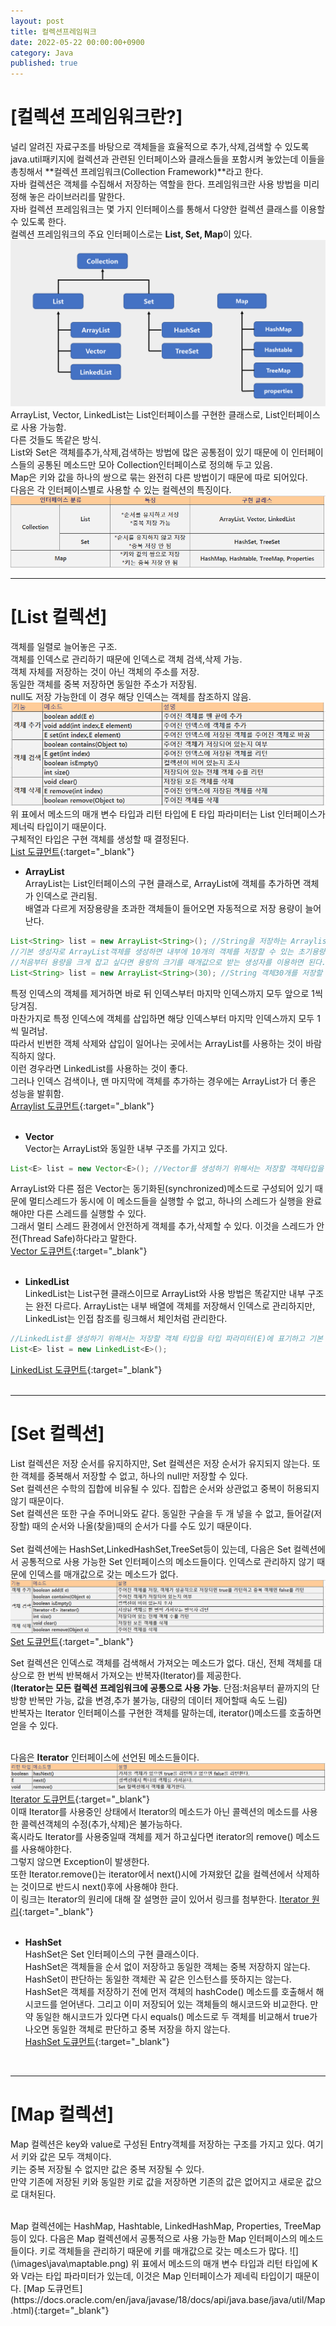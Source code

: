 ```yaml
---
layout: post
title: 컬렉션프레임워크
date: 2022-05-22 00:00:00+0900
category: Java
published: true
---
```

# [컬렉션 프레임워크란?]  
널리 알려진 자료구조를 바탕으로 객체들을 효율적으로 추가,삭제,검색할 수 있도록 java.util패키지에 컬렉션과 관련된 인터페이스와 클래스들을 포함시켜 놓았는데 이들을 
총칭해서 **컬렉션 프레임워크(Collection Framework)**라고 한다.  
자바 컬렉션은 객체를 수집해서 저장하는 역할을 한다. 프레임워크란 사용 방법을 미리 정해 놓은 라이브러리를 말한다.  
자바 컬렉션 프레임워크는 몇 가지 인터페이스를 통해서 다양한 컬렉션 클래스를 이용할수 있도록 한다.  
컬렉션 프레임워크의 주요 인터페이스로는 **List, Set, Map**이 있다.  
![](\images\java\collection01.png)  
ArrayList, Vector, LinkedList는 List인터페이스를 구현한 클래스로, List인터페이스로 사용 가능함.  
다른 것들도 똑같은 방식.  
List와 Set은 객체를추가,삭제,검색하는 방법에 많은 공통점이 있기 때문에 이 인터페이스들의 공통된 메소드만 모아 Collection인터페이스로 정의해 두고 있음.  
Map은 키와 값을 하나의 쌍으로 묶는 완전히 다른 방법이기 때문에 따로 되어있다.  
다음은 각 인터페이스별로 사용할 수 있는 컬렉션의 특징이다.  
![](\images\java\collectiontable.png)  

---
# [List 컬렉션]
객체를 일렬로 늘어놓은 구조.  
객체를 인덱스로 관리하기 때문에 인덱스로 객체 검색,삭제 가능.  
객체 자체를 저장하는 것이 아닌 객체의 주소를 저장.  
동일한 객체를 중복 저장하면 동일한 주소가 저장됨.  
null도 저장 가능한데 이 경우 해당 인덱스는 객체를 참조하지 않음.  
![](\images\java\listtable.png)   
위 표에서 메소드의 매개 변수 타입과 리턴 타입에 E 타입 파라미터는 List 인터페이스가 제너릭 타입이기 때문이다.  
구체적인 타입은 구현 객체를 생성할 때 결정된다.  
[List 도큐먼트](https://docs.oracle.com/en/java/javase/18/docs/api/java.base/java/util/List.html){:target="_blank"}

- **ArrayList**  
ArrayList는 List인터페이스의 구현 클래스로, ArrayList에 객체를 추가하면 객체가 인덱스로 관리됨.  
배열과 다르게 저장용량을 초과한 객체들이 들어오면 자동적으로 저장 용량이 늘어난다.  
```java
List<String> list = new ArrayList<String>(); //String을 저장하는 Arraylist
//기본 생성자로 ArrayList객체를 생성하면 내부에 10개의 객체를 저장할 수 있는 초기용량을 가짐.  
//처음부터 용량을 크게 잡고 싶다면 용량의 크기를 매개값으로 받는 생성자를 이용하면 된다.  
List<String> list = new ArrayList<String>(30); //String 객체30개를 저장할 수 있는 초기값 
```  
특정 인덱스의 객체를 제거하면 바로 뒤 인덱스부터 마지막 인덱스까지 모두 앞으로 1씩 당겨짐.  
마찬가지로 특정 인덱스에 객체를 삽입하면 해당 인덱스부터 마지막 인덱스까지 모두 1씩 밀려남.  
따라서 빈번한 객체 삭제와 삽입이 일어나는 곳에서는 ArrayList를 사용하는 것이 바람직하지 않다.  
이런 경우라면 LinkedList를 사용하는 것이 좋다.  
그러나 인덱스 검색이나, 맨 마지막에 객체를 추가하는 경우에는 ArrayList가 더 좋은 성능을 발휘함.  
[Arraylist 도큐먼트](https://docs.oracle.com/en/java/javase/18/docs/api/java.base/java/util/ArrayList.html){:target="_blank"}  
<br>

- **Vector**  
Vector는 ArrayList와 동일한 내부 구조를 가지고 있다.  
```java
List<E> list = new Vector<E>(); //Vector를 생성하기 위해서는 저장할 객체타입을 타입 파라미터로 표기하고 기본 생성자를 호출하면 된다.
```    
ArrayList와 다른 점은 Vector는 동기화된(synchronized)메소드로 구성되어 있기 때문에 멀티스레드가 동시에 이 메소드들을 실행할 수 없고, 하나의 스레드가 실행을 완료해야만 다른 스레드를 실행할 수 있다.  
그래서 멀티 스레드 환경에서 안전하게 객체를 추가,삭제할 수 있다. 이것을 스레드가 안전(Thread Safe)하다라고 말한다.  
[Vector 도큐먼트](https://docs.oracle.com/en/java/javase/18/docs/api/java.base/java/util/Vector.html){:target="_blank"}   
<br>

- **LinkedList**  
LinkedList는 List구현 클래스이므로 ArrayList와 사용 방법은 똑같지만 내부 구조는 완전 다르다. ArrayList는 내부 배열에 객체를 저장해서 인덱스로 관리하지만, LinkedList는 인접 참조를 링크해서 체인처럼 관리한다.   
```java
//LinkedList를 생성하기 위해서는 저장할 객체 타입을 타입 파라미터(E)에 표기하고 기본 생성자를 호출하면 된다.
List<E> list = new LinkedList<E>();
```    
[LinkedList 도큐먼트](https://docs.oracle.com/en/java/javase/18/docs/api/java.base/java/util/LinkedList.html){:target="_blank"}  
<br>

---
# [Set 컬렉션]  
List 컬렉션은 저장 순서를 유지하지만, Set 컬렉션은 저장 순서가 유지되지 않는다. 또한 객체를 중복해서 저장할 수 없고, 하나의 null만 저장할 수 있다.  
Set 컬렉션은 수학의 집합에 비유될 수 있다. 집합은 순서와 상관없고 중복이 허용되지 않기 때문이다.  
Set 컬렉션은 또한 구슬 주머니와도 같다. 동일한 구슬을 두 개 넣을 수 없고, 들어갈(저장할) 때의 순서와 나올(찾을)때의 순서가 다를 수도 있기 때문이다.  
<br>
Set 컬렉션에는 HashSet,LinkedHashSet,TreeSet등이 있는데, 다음은 Set 컬렉션에서 공통적으로 사용 가능한 Set 인터페이스의 메소드들이다. 
인덱스로 관리하지 않기 때문에 인덱스를 매개값으로 갖는 메소드가 없다.   
![](\images\java\settable.png)   
[Set 도큐먼트](https://docs.oracle.com/en/java/javase/18/docs/api/java.base/java/util/Set.html){:target="_blank"}  

Set 컬렉션은 인덱스로 객체를 검색해서 가져오는 메소드가 없다. 대신, 전체 객체를 대상으로 한 번씩 반복해서 가져오는 반복자(Iterator)를 제공한다.  
(**Iterator는 모든 컬렉션 프레임워크에 공통으로 사용 가능**. 단점:처음부터 끝까지의 단방향 반복만 가능, 값을 변경,추가 불가능, 대량의 데이터 제어할때 속도 느림)  
반복자는 Iterator 인터페이스를 구현한 객체를 말하는데, iterator()메소드를 호출하면 얻을 수 있다.  
<br>

다음은 **Iterator** 인터페이스에 선언된 메소드들이다.  
![](\images\java\iteratortable.png)  
[Iterator 도큐먼트](https://docs.oracle.com/en/java/javase/18/docs/api/java.base/java/util/Iterator.html){:target="_blank"}   
이때 Iterator를 사용중인 상태에서 Iterator의 메소드가 아닌 콜렉션의 메소드를 사용한 콜렉션객체의 수정(추가,삭제)은 불가능하다.  
혹시라도 Iterator를 사용중일때 객체를 제거 하고싶다면 iterator의 remove() 메소드를 사용해야한다.  
그렇지 않으면 Exception이 발생한다.   
또한 Iterator.remove()는 iterator에서 next()시에 가져왔던 값을 컬렉션에서 삭제하는 것이므로 반드시 next()후에 사용해야 한다.  
이 링크는 Iterator의 원리에 대해 잘 설명한 글이 있어서 링크를 첨부한다. [Iterator 원리](https://brandpark.github.io/java/2021/01/24/iterator.html){:target="_blank"}  
<br>

- **HashSet**  
HashSet은 Set 인터페이스의 구현 클래스이다.  
HashSet은 객체들을 순서 없이 저장하고 동일한 객체는 중복 저장하지 않는다. HashSet이 판단하는 동일한 객체란 꼭 같은 인스턴스를 뜻하지는 않는다.  
HashSet은 객체를 저장하기 전에 먼저 객체의 hashCode() 메소드를 호출해서 해시코드를 얻어낸다. 그리고 이미 저장되어 있는 객체들의 해시코드와 비교한다. 만약 동일한 해시코드가 있다면 다시 equals() 메소드로 두 객체를 비교해서 true가 나오면 동일한 객체로 판단하고 중복 저장을 하지 않는다.  
[HashSet 도큐먼트](https://docs.oracle.com/en/java/javase/18/docs/api/java.base/java/util/HashSet.html){:target="_blank"}  
<br>

---
# [Map 컬렉션]  
Map 컬렉션은 key와 value로 구성된 Entry객체를 저장하는 구조를 가지고 있다. 여기서 키와 값은 모두 객체이다.  
키는 중복 저장될 수 없지만 값은 중복 저장될 수 있다.  
만약 기존에 저장된 키와 동일한 키로 값을 저장하면 기존의 값은 없어지고 새로운 값으로 대처된다.  

<br>
Map 컬렉션에는 HashMap, Hashtable, LinkedHashMap, Properties, TreeMap 등이 있다.  
다음은 Map 컬렉션에서 공통적으로 사용 가능한 Map 인터페이스의 메소드들이다.  
키로 객체들을 관리하기 때문에 키를 매개값으로 갖는 메소드가 많다.  
![](\images\java\maptable.png)  
위 표에서 메소드의 매개 변수 타입과 리턴 타입에 K와 V라는 타입 파라미터가 있는데, 이것은 Map 인터페이스가 제네릭 타입이기 때문이다.  
[Map 도큐먼트](https://docs.oracle.com/en/java/javase/18/docs/api/java.base/java/util/Map.html){:target="_blank"}  
